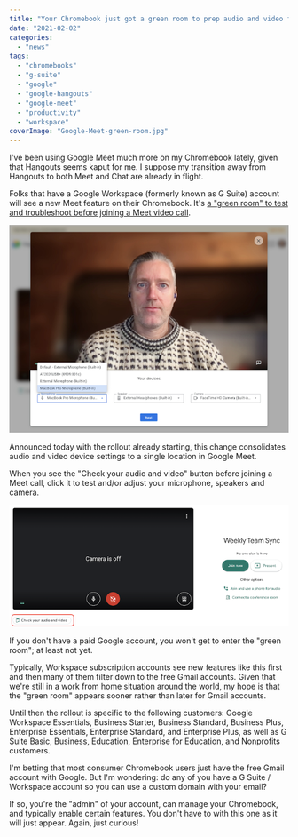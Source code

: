 ```yaml
---
title: "Your Chromebook just got a green room to prep audio and video for Meet in Google Workspace"
date: "2021-02-02"
categories: 
  - "news"
tags: 
  - "chromebooks"
  - "g-suite"
  - "google"
  - "google-hangouts"
  - "google-meet"
  - "productivity"
  - "workspace"
coverImage: "Google-Meet-green-room.jpg"
---
```


I've been using Google Meet much more on my Chromebook lately, given that Hangouts seems kaput for me. I suppose my transition away from Hangouts to both Meet and Chat are already in flight.

Folks that have a Google Workspace (formerly known as G Suite) account will see a new Meet feature on their Chromebook. It's [a "green room" to test and troubleshoot before joining a Meet video call](https://workspaceupdates.googleblog.com/2021/02/check-video-and-peripheral-device-quality-with-google-meet-self-check.html).

![](images/Google-Meet-green-room.jpg)

Announced today with the rollout already starting, this change consolidates audio and video device settings to a single location in Google Meet.

When you see the "Check your audio and video" button before joining a Meet call, click it to test and/or adjust your microphone, speakers and camera.

![](images/google-meet-check-your-audio-and-video.png)

If you don't have a paid Google account, you won't get to enter the "green room"; at least not yet.

Typically, Workspace subscription accounts see new features like this first and then many of them filter down to the free Gmail accounts. Given that we're still in a work from home situation around the world, my hope is that the "green room" appears sooner rather than later for Gmail accounts.

Until then the rollout is specific to the following customers: Google Workspace Essentials, Business Starter, Business Standard, Business Plus, Enterprise Essentials, Enterprise Standard, and Enterprise Plus, as well as G Suite Basic, Business, Education, Enterprise for Education, and Nonprofits customers.

I'm betting that most consumer Chromebook users just have the free Gmail account with Google. But I'm wondering: do any of you have a G Suite / Workspace account so you can use a custom domain with your email?

If so, you're the "admin" of your account, can manage your Chromebook, and typically enable certain features. You don't have to with this one as it will just appear. Again, just curious!
